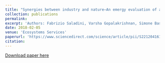 ```yaml
---
title: "Synergies between industry and nature–An emergy evaluation of a biodiesel production system integrated with ecological systems"
collection: publications
permalink: 
excerpt: 'Authors: Fabrizio Saladini, Varsha Gopalakrishnan, Simone Bastianoni, and Bhavik R. Bakshi'
date: 2018-02-05
venue: 'Ecosystems Services'
paperurl: 'https://www.sciencedirect.com/science/article/pii/S2212041617300682'
citation:
---
```



[Download paper here](https://www.sciencedirect.com/science/article/pii/S2212041617300682)

<!-- Recommended citation: Saladini, Fabrizio, Varsha Gopalakrishnan, Simone Bastianoni, and Bhavik R. Bakshi. "Synergies between industry and nature–An emergy evaluation of a biodiesel production system integrated with ecological systems." Ecosystem Services 30 (2018): 257-266. -->
